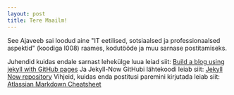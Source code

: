 ```yaml
---
layout: post
title: Tere Maailm!
---
```


See Ajaveeb sai loodud aine "IT eetilised, sotsiaalsed ja professionaalsed aspektid" (koodiga I008) raames, kodutööde ja muu sarnase postitamiseks. 

Juhendid kuidas endale sarnast lehekülge luua leiad siit: 
[Build a blog using jekyll with GitHub pages](http://www.smashingmagazine.com/2014/08/build-blog-jekyll-github-pages/)
Ja Jekyll-Now GitHubi lähtekoodi leiab siit:
[Jekyll Now repository](https://github.com/barryclark/jekyll-now)
Vihjeid, kuidas enda postitusi paremini kirjutada leiab siit:
[Atlassian Markdown Cheatsheet](https://github.com/adam-p/markdown-here/wiki/Markdown-Cheatsheet)